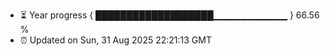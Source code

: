 - ⏳ Year progress { ███████████████████▁▁▁▁▁▁▁▁▁▁▁ } 66.56 %
- ⏰ Updated on Sun, 31 Aug 2025 22:21:13 GMT

